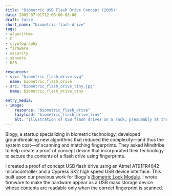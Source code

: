 ```yaml
---
title: "Biometric USB Flash Drive Concept (2005)"
date: 2005-07-01T12:00:00-08:00
draft: false
short_name: "biometric-flash-drive"
tags: 
- algorithms
- C
- cryptography
- firmware
- security
- sensors
- USB

resources:
- src: "biometric_flash_drive.svg"
  name: biometric_flash_drive
- src: "biometric_flash_drive_tiny.jpg"
  name: biometric_flash_drive_tiny

entry_media:
- image:
    resource: "biometric_flash_drive"
    lazyload: "biometric_flash_drive_tiny"
    alt: "Illustration of USB flash drives on a rack, presumably at the store. The packaging for the one biometric model ridicules the others for being less secure"
---
```

Biogy, a startup specializing in biometric technology, developed groundbreaking new algorithms that reduced the complexity&mdash;and thus the system cost&mdash;of scanning and matching fingerprints. They asked Mindtribe to help create a proof of concept device that incorporated their technology to secure the contents of a flash drive using fingerprints.

I created a proof of concept USB flash drive using an Atmel AT91FR4042 microcontroller and a Cypress SX2 high speed USB device interface. This built upon our previous work for Biogy's [Biometric Lock Module](#biometric-lock-module). I wrote firmware to make the hardware appear as a USB mass storage device whose contents are readable only when the correct fingerprint is scanned.
